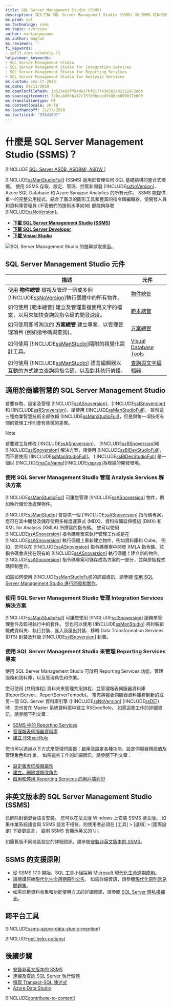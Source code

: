 ```yaml
---
title: SQL Server Management Studio (SSMS)
description: 深入了解 SQL Server Management Studio (SSMS) 和 SMMS 可執行的工作，包括如何管理 Analysis Services 解決方案。
ms.prod: sql
ms.technology: ssms
ms.topic: overview
author: markingmyname
ms.author: maghan
ms.reviewer: ''
f1_keywords:
- sql13.ssms.viewhelp.f1
helpviewer_keywords:
- SQL Server Management Studio
- SQL Server Management Studio for Integration Services
- SQL Server Management Studio for Reporting Services
- SQL Server Management Studio for Analysis Services
ms.custom: seo-lt-2019
ms.date: 09/11/2019
ms.openlocfilehash: 1b523e86ff04de37bf0177430502c92132872e6b
ms.sourcegitcommit: 370cab80fba17c15fb0bceed9f80cb099017e000
ms.translationtype: HT
ms.contentlocale: zh-TW
ms.lasthandoff: 12/17/2020
ms.locfileid: "97641697"
---
```

# <a name="what-is-sql-server-management-studio-ssms"></a>什麼是 SQL Server Management Studio (SSMS)？

[!INCLUDE [SQL Server ASDB, ASDBMI, ASDW ](../includes/applies-to-version/sql-asdb-asdbmi-asa.md)]

[!INCLUDE[ssManStudioFull](../includes/ssmanstudiofull-md.md)] (SSMS) 是用於管理任何 SQL 基礎結構的整合式環境。 使用 SSMS 存取、設定、管理、控管和開發 [!INCLUDE[ssNoVersion](../includes/ssnoversion-md.md)]、Azure SQL Database 和 Azure Synapse Analytics 的所有元件。 SSMS 能提供單一的完整公用程式，結合了廣泛的圖形工具和豐富的指令碼編輯器，使開發人員和資料庫管理員 (不管他們的技術水準如何) 都能夠存取 [!INCLUDE[ssNoVersion](../includes/ssnoversion-md.md)]。

- [**下載 SQL Server Management Studio (SSMS)**](download-sql-server-management-studio-ssms.md)
- [**下載 SQL Server Developer**](https://my.visualstudio.com/Downloads?q=SQL%20Server%20Developer)
- [**下載 Visual Studio**](https://www.visualstudio.com/downloads/)

![SQL Server Management Studio 的螢幕擷取畫面。](media/sql-server-management-studio-ssms/ssms.png)

## <a name="sql-server-management-studio-components"></a>SQL Server Management Studio 元件  
  
|描述|元件|  
|---------------|---------|  
|使用 **物件總管** 檢視及管理一個或多個 [!INCLUDE[ssNoVersion](../includes/ssnoversion-md.md)]執行個體中的所有物件。|[物件總管](../ssms/object/object-explorer.md)|  
|如何使用 [範本總管]  建立及管理重複使用文字的檔案，以用來加快查詢與指令碼的開發速度。|[範本總管](../ssms/template/template-explorer.md)|  
|如何使用即將淘汰的 **方案總管** 建立專案，以管理管理項目 (例如指令碼與查詢)。|[方案總管](../ssms/solution/solution-explorer.md)|  
|如何使用 [!INCLUDE[ssManStudio](../includes/ssmanstudio-md.md)]隨附的視覺化設計工具。|[Visual Database Tools](../ssms/visual-db-tools/visual-database-tools.md)|  
|如何使用 [!INCLUDE[ssManStudio](../includes/ssmanstudio-md.md)] 語言編輯器以互動的方式建立查詢與指令碼，以及對其執行偵錯。|[查詢與文字編輯器](./f1-help/database-engine-query-editor-sql-server-management-studio.md)

## <a name="sql-server-management-studio-for-business-intelligence"></a>適用於商業智慧的 SQL Server Management Studio

若要存取、設定及管理 [!INCLUDE[ssASnoversion](../includes/ssasnoversion_md.md)]、[!INCLUDE[ssISnoversion](../includes/ssisnoversion-md.md)] 和 [!INCLUDE[ssRSnoversion](../includes/ssrsnoversion-md.md)]，請使用 [!INCLUDE[ssManStudioFull](../includes/ssmanstudiofull-md.md)]。 雖然這三種商業智慧技術全都依賴 [!INCLUDE[ssManStudioFull](../includes/ssmanstudiofull-md.md)]，但是與每一項技術有關的管理工作則會有些微的差異。

> [!NOTE]
> 若要建立及修改 [!INCLUDE[ssASnoversion](../includes/ssasnoversion_md.md)]、 [!INCLUDE[ssRSnoversion](../includes/ssrsnoversion-md.md)]和 [!INCLUDE[ssISnoversion](../includes/ssisnoversion-md.md)] 解決方案，請使用 [!INCLUDE[ssBIDevStudioFull](../includes/ssbidevstudiofull_md.md)]，而不要使用 [!INCLUDE[ssManStudioFull](../includes/ssmanstudiofull-md.md)]。 [!INCLUDE[ssBIDevStudioFull](../includes/ssbidevstudiofull_md.md)] 是一個以 [!INCLUDE[msCoName](../includes/msconame_md.md)][!INCLUDE[vsprvs](../includes/vsprvs-md.md)]為根據的開發環境。

### <a name="managing-analysis-services-solutions-using-sql-server-management-studio"></a>使用 SQL Server Management Studio 管理 Analysis Services 解決方案

[!INCLUDE[ssManStudioFull](../includes/ssmanstudiofull-md.md)] 可讓您管理 [!INCLUDE[ssASnoversion](../includes/ssasnoversion_md.md)] 物件，例如執行備份及處理物件。

[!INCLUDE[ssManStudio](../includes/ssmanstudio-md.md)] 會提供一個 [!INCLUDE[ssASnoversion](../includes/ssasnoversion_md.md)] 指令碼專案，您可在其中開發及儲存使用多維度運算式 (MDX)、資料採礦延伸模組 (DMX) 和 XML for Analysis (XMLA) 所撰寫的指令碼。 您可以使用 [!INCLUDE[ssASnoversion](../includes/ssasnoversion_md.md)] 指令碼專案來執行管理工作或是在 [!INCLUDE[ssASnoversion](../includes/ssasnoversion_md.md)] 執行個體上重新建立物件，例如資料庫和 Cube。 例如，您可以在 [!INCLUDE[ssASnoversion](../includes/ssasnoversion_md.md)] 指令碼專案中開發 XMLA 指令碼，該指令碼會直接在現有的 [!INCLUDE[ssASnoversion](../includes/ssasnoversion_md.md)] 執行個體上建立新的物件。 [!INCLUDE[ssASnoversion](../includes/ssasnoversion_md.md)] 指令碼專案可儲存成為方案的一部分，並與原始程式碼控制整合。
  
如需如何使用 [!INCLUDE[ssManStudioFull](../includes/ssmanstudiofull-md.md)]的詳細資訊，請參閱 [使用 SQL Server Management Studio 進行開發和實作](/analysis-services/instances/analysis-services-scripts-project-in-sql-server-management-studio)。
  
### <a name="managing-integration-services-solutions-using-sql-server-management-studio"></a>使用 SQL Server Management Studio 管理 Integration Services 解決方案

[!INCLUDE[ssManStudioFull](../includes/ssmanstudiofull-md.md)] 可讓您使用 [!INCLUDE[ssISnoversion](../includes/ssisnoversion-md.md)] 服務來管理套件及監視執行中的套件。 您也可以使用 [!INCLUDE[ssManStudio](../includes/ssmanstudio-md.md)] 將封裝組織成資料夾、執行封裝、匯入及匯出封裝、移轉 Data Transformation Services (DTS) 封裝及升級 [!INCLUDE[ssISnoversion](../includes/ssisnoversion-md.md)] 封裝。

### <a name="managing-reporting-services-projects-using-sql-server-management-studio"></a>使用 SQL Server Management Studio 來管理 Reporting Services 專案

使用 SQL Server Management Studio 可啟用 Reporting Services 功能、管理服務和資料庫，以及管理角色和作業。

您可使用 [共用排程] 資料夾來管理共用排程，並管理報表伺服器資料庫 (ReportServer、ReportServerTempdb)。 當您將報表伺服器資料庫移到新的或另一個 SQL Server 資料庫引擎 ([!INCLUDE[ssNoVersion](../includes/ssnoversion-md.md)] [!INCLUDE[ssDE](../includes/ssde_md.md)]) 時，您也會在 Master 系統資料庫中建立 RSExecRole。 如需這些工作的詳細資訊，請參閱下列文章：  

- [SSMS 中的 Reporting Services](../reporting-services/tools/reporting-services-in-sql-server-management-studio-ssrs.md)
- [管理報表伺服器資料庫](../reporting-services/report-server/administer-a-report-server-database-ssrs-native-mode.md)
- [建立 RSExecRole](../reporting-services/security/create-the-rsexecrole.md)

您也可以透過以下方式來管理伺服器：啟用及設定各種功能、設定伺服器預設值及管理角色和作業。 如需這些工作的詳細資訊，請參閱下列文章：

- [設定報表伺服器屬性](../reporting-services/tools/set-report-server-properties-management-studio.md)
- [建立、刪除或修改角色](../reporting-services/security/role-definitions-create-delete-or-modify.md)
- [啟用和停用 Reporting Services 的用戶端列印](../reporting-services/report-server/enable-and-disable-client-side-printing-for-reporting-services.md)

## <a name="non-english-language-versions-of-sql-server-management-studio-ssms"></a>非英文版本的 SQL Server Management Studio (SSMS)

已解除封鎖混合語言安裝。 您可以在法文版 Windows 上安裝 SSMS 德文版。 如果作業系統語言與 SSMS 語言不相符，則使用者必須在 [工具] > [選項] > [國際設定] 下變更語言， 否則 SSMS 會顯示英文的 UI。

如需舊版不同地區設定的詳細資訊，請參閱[安裝非英文版本的 SSMS](install-other-languages.md)。

## <a name="support-policy-for-ssms"></a>SSMS 的支援原則

- 從 SSMS 17.0 開始，SQL 工具小組採用 [Microsoft 現代化生命週期原則](https://support.microsoft.com/help/30881/modern-lifecycle-policy)。
- 請閱讀原始[現代化生命週期原則公告](https://support.microsoft.com/help/447912/announcing-microsoft-modern-lifecycle-policy)。 如需詳細資訊，請參閱[現代化原則常見問題集](https://support.microsoft.com/help/30882/modern-lifecycle-policy-faq)。
- 如需診斷資料收集和功能使用方式的詳細資訊，請參閱 [SQL Server 隱私權補充](../sql-server/sql-server-privacy.md)。

## <a name="cross-platform-tool"></a>跨平台工具

[!INCLUDE[ssms-azure-data-studio-mention](../includes/ssms-azure-data-studio-mention.md)]

[!INCLUDE[get-help-options](../includes/paragraph-content/get-help-options.md)]

## <a name="next-steps"></a>後續步驟

- [安裝非英文版本的 SSMS](install-other-languages.md)
- [連線及查詢 SQL Server 執行個體](./quickstarts/connect-query-sql-server.md)
- [撰寫 Transact-SQL 陳述式](../t-sql/tutorial-writing-transact-sql-statements.md)
- [Azure Data Studio](../azure-data-studio/what-is.md)

[!INCLUDE[contribute-to-content](../includes/paragraph-content/contribute-to-content.md)]